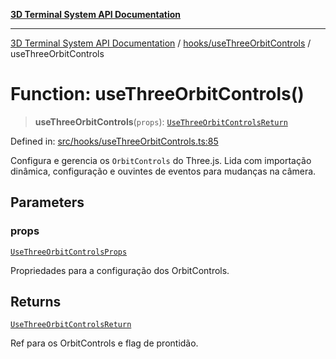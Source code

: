 [**3D Terminal System API Documentation**](../../../README.md)

***

[3D Terminal System API Documentation](../../../README.md) / [hooks/useThreeOrbitControls](../README.md) / useThreeOrbitControls

# Function: useThreeOrbitControls()

> **useThreeOrbitControls**(`props`): [`UseThreeOrbitControlsReturn`](../interfaces/UseThreeOrbitControlsReturn.md)

Defined in: [src/hooks/useThreeOrbitControls.ts:85](https://github.com/Dicommunitas/ThreeJS_Terminal_3D/blob/1e74b7c848780edcc8caac62c0023b31b5be34f5/src/hooks/useThreeOrbitControls.ts#L85)

Configura e gerencia os `OrbitControls` do Three.js.
Lida com importação dinâmica, configuração e ouvintes de eventos para mudanças na câmera.

## Parameters

### props

[`UseThreeOrbitControlsProps`](../interfaces/UseThreeOrbitControlsProps.md)

Propriedades para a configuração dos OrbitControls.

## Returns

[`UseThreeOrbitControlsReturn`](../interfaces/UseThreeOrbitControlsReturn.md)

Ref para os OrbitControls e flag de prontidão.
